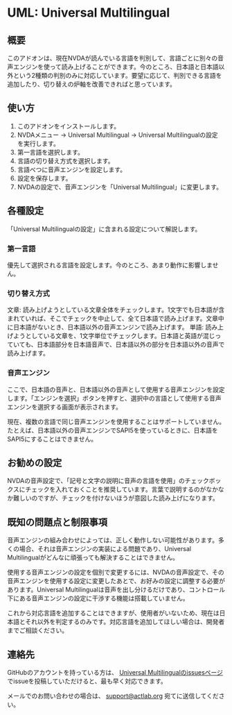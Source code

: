 # UML: Universal Multilingual

## 概要

このアドオンは、現在NVDAが読んでいる言語を判別して、言語ごとに別々の音声エンジンを使って読み上げることができます。今のところ、日本語と日本語以外という2種類の判別のみに対応しています。要望に応じて、判別できる言語を追加したり、切り替えの炉軸を改善できればと思っています。

## 使い方

1. このアドオンをインストールします。
2. NVDAメニュー -> Universal Multilingual -> Universal Multilingualの設定 を実行します。
3. 第一言語を選択します。
4. 言語の切り替え方式を選択します。
5. 言語べつに音声エンジンを設定します。
6. 設定を保存します。
7. NVDAの設定で、音声エンジンを「Universal Multilingual」に変更します。

## 各種設定

「Universal Multilingualの設定」に含まれる設定について解説します。

### 第一言語

優先して選択される言語を設定します。今のところ、あまり動作に影響しません。

### 切り替え方式

文章: 読み上げようとしている文章全体をチェックします。1文字でも日本語が含まれていれば、そこでチェックを中止して、全て日本語で読み上げます。文章中に日本語がないとき、日本語以外の音声エンジンで読み上げます。
単語: 読み上げようとしている文章を、1文字単位でチェックします。日本語と英語が混じっていても、日本語部分を日本語音声で、日本語以外の部分を日本語以外の音声で読み上げます。

### 音声エンジン

ここで、日本語の音声と、日本語以外の音声として使用する音声エンジンを設定します。「エンジンを選択」ボタンを押すと、選択中の言語として使用する音声エンジンを選択する画面が表示されます。

現在、複数の言語で同じ音声エンジンを使用することはサポートしていません。たとえば、日本語以外の音声エンジンでSAPI5を使っているときに、日本語をSAPI5にすることはできません。

## お勧めの設定

NVDAの音声設定で、「記号と文字の説明に音声の言語を使用」のチェックボックスにチェックを入れておくことを推奨しています。言葉で説明するのがなかなか難しいのですが、チェックを付けないほうが意図した読み上げになります。

## 既知の問題点と制限事項

音声エンジンの組み合わせによっては、正しく動作しない可能性があります。多くの場合、それは音声エンジンの実装による問題であり、Universal Multilingualがどんなに頑張っても解決することはできません。

使用する音声エンジンの設定を個別で変更するには、NVDAの音声設定で、その音声エンジンを使用する設定に変更したあとで、お好みの設定に調整する必要があります。Universal Multilingualは音声を出し分けるだけであり、コントロール下にある音声エンジンの設定に干渉する機能は搭載していません。

これから対応言語を追加することはできますが、使用者がいないため、現在は日本語とそれ以外を判定するのみです。対応言語を追加してほしい場合は、開発者までご相談ください。

## 連絡先

GitHubのアカウントを持っている方は、 [Universal Multilingualのissuesページ](https://github.com/actlaboratory/UML/issues) でissueを投稿していただけると、最も早く対応できます。

メールでのお問い合わせの場合は、 support@actlab.org 宛てに送信してください。
